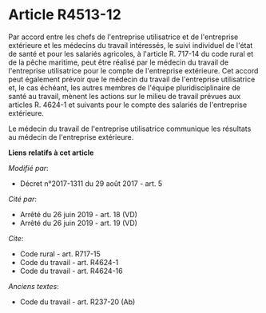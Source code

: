 # Article R4513-12

Par accord entre les chefs de l'entreprise utilisatrice et de l'entreprise extérieure et les médecins du travail intéressés,
le suivi individuel de l'état de santé et pour les salariés agricoles, à l'article R. 717-14 du code rural et de la pêche
maritime, peut être réalisé par le médecin du travail de l'entreprise utilisatrice pour le compte de l'entreprise extérieure.
Cet accord peut également prévoir que le médecin du travail de l'entreprise utilisatrice et, le cas échéant, les autres
membres de l'équipe pluridisciplinaire de santé au travail, mènent les actions sur le milieu de travail prévues aux articles
R. 4624-1 et suivants pour le compte des salariés de l'entreprise extérieure.

Le médecin du travail de l'entreprise utilisatrice communique les résultats au médecin de l'entreprise extérieure.

**Liens relatifs à cet article**

_Modifié par_:

  - Décret n°2017-1311 du 29 août 2017 - art. 5

_Cité par_:

  - Arrêté du 26 juin 2019 - art. 18 (VD)
  - Arrêté du 26 juin 2019 - art. 19 (VD)

_Cite_:

  - Code rural - art. R717-15
  - Code du travail - art. R4624-1
  - Code du travail - art. R4624-16

_Anciens textes_:

  - Code du travail - art. R237-20 (Ab)
